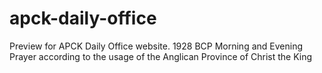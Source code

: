 # apck-daily-office
Preview for APCK Daily Office website. 1928 BCP Morning and Evening Prayer according to the usage of the Anglican Province of Christ the King

